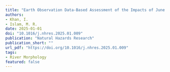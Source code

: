 ```yaml
---
title: "Earth Observation Data-Based Assessment of the Impacts of June 2024 Flooding in Sylhet Division of Bangladesh"
authors:
- Khan, I.
- Islam, M. R.
date: 2025-01-01
doi: "10.1016/j.nhres.2025.01.009"
publication: "Natural Hazards Research"
publication_short: ""
url_pdf: "https://doi.org/10.1016/j.nhres.2025.01.009"
tags:
- River Morphology
featured: false
---
```

